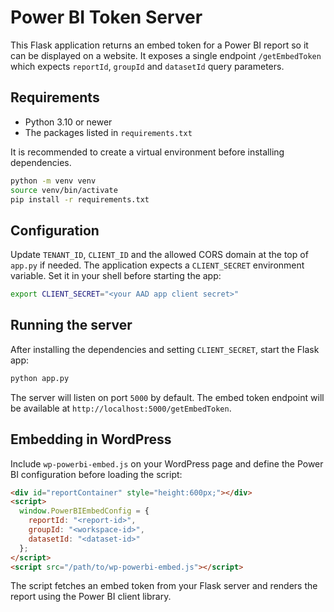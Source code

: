 # Power BI Token Server

This Flask application returns an embed token for a Power BI report so it can be displayed on a website. It exposes a single endpoint `/getEmbedToken` which expects `reportId`, `groupId` and `datasetId` query parameters.

## Requirements

* Python 3.10 or newer
* The packages listed in `requirements.txt`

It is recommended to create a virtual environment before installing dependencies.

```bash
python -m venv venv
source venv/bin/activate
pip install -r requirements.txt
```

## Configuration

Update `TENANT_ID`, `CLIENT_ID` and the allowed CORS domain at the top of `app.py` if needed. The application expects a `CLIENT_SECRET` environment variable. Set it in your shell before starting the app:

```bash
export CLIENT_SECRET="<your AAD app client secret>"
```

## Running the server

After installing the dependencies and setting `CLIENT_SECRET`, start the Flask app:

```bash
python app.py
```

The server will listen on port `5000` by default. The embed token endpoint will be available at `http://localhost:5000/getEmbedToken`.

## Embedding in WordPress

Include `wp-powerbi-embed.js` on your WordPress page and define the Power BI configuration before loading the script:

```html
<div id="reportContainer" style="height:600px;"></div>
<script>
  window.PowerBIEmbedConfig = {
    reportId: "<report-id>",
    groupId: "<workspace-id>",
    datasetId: "<dataset-id>"
  };
</script>
<script src="/path/to/wp-powerbi-embed.js"></script>
```

The script fetches an embed token from your Flask server and renders the report using the Power BI client library.
